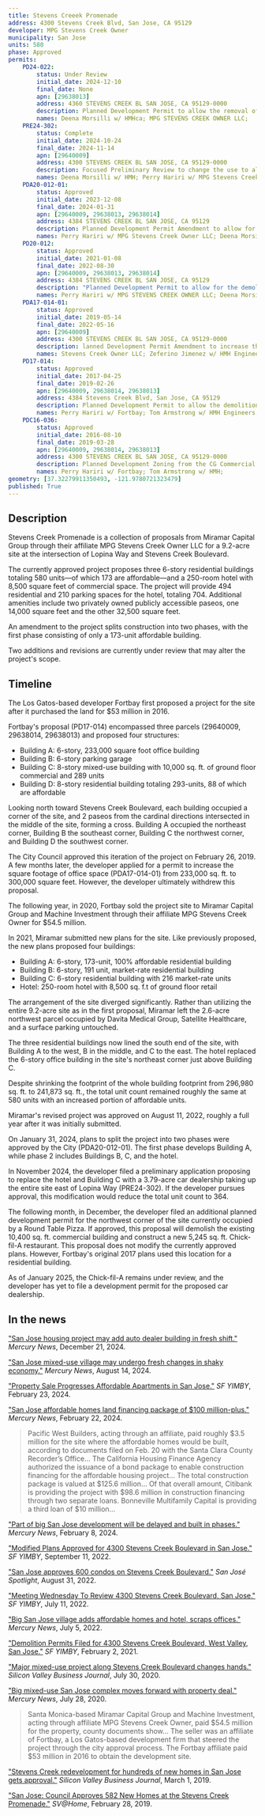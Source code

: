 ```yaml
---
title: Stevens Creeek Promenade
address: 4300 Stevens Creek Blvd, San Jose, CA 95129
developer: MPG Stevens Creek Owner
municipality: San Jose
units: 580
phase: Approved
permits:
    PD24-022:
        status: Under Review
        initial_date: 2024-12-10
        final_date: None
        apn: [29638013]
        address: 4360 STEVENS CREEK BL SAN JOSE, CA 95129-0000
        description: Planned Development Permit to allow the removal of 12 trees (eight ordinance-size, four non-ordinance-size, and nine replacement trees) and the demolition of an approximately 10,400-square-foot commercial building for the construction of an approximately 5,245-square-foot restaurant (proposed Chick-fil-A), with an outdoor dining area, trash enclosure, and surface parking lot on an approximately 0.76-gross-acre site
        names: Deena Morsilli w/ HMHca; MPG STEVENS CREEK OWNER LLC;
    PRE24-302:
        status: Complete
        initial_date: 2024-10-24
        final_date: 2024-11-14
        apn: [29640009]
        address: 4300 STEVENS CREEK BL SAN JOSE, CA 95129-0000
        description: Focused Preliminary Review to change the use to allow a auto dealership use on the east half of the property.
        names: Deena Morsilli w/ HMH; Perry Hariri w/ MPG Stevens Creek Owner LLC;
    PDA20-012-01:
        status: Approved
        initial_date: 2023-12-08
        final_date: 2024-01-31
        apn: [29640009, 29638013, 29638014]
        address: 4384 STEVENS CREEK BL SAN JOSE, CA 95129
        description: Planned Development Permit Amendment to allow for the phasing of the project and the installation of bollards along the internal private drive on an approximately 10.0-gross-acre site.
        names: Perry Hariri w/ MPG Stevens Creek Owner LLC; Deena Morsilli w/ HMH; Nicole Glanville w/ MPG Stevens Creek OWner LLC;
    PD20-012:
        status: Approved
        initial_date: 2021-01-08
        final_date: 2022-08-30
        apn: [29640009, 29638013, 29638014]
        address: 4384 STEVENS CREEK BL SAN JOSE, CA 95129
        description: "Planned Development Permit to allow for the demolition of three existing commercial buildings (77,000 sf), the removal of 104 ordinance-size trees and 92 non-ordinance trees, and the construction of three multifamily residential buildings with 580 units, including 173 units of affordable housing, of which 116 units are subject to the State Density Bonus Law, and a 250-room hotel with 8,500 gross sf of ground floor retail with associated parking, landscaping, and amenities on 10.0 gross acres. Density Bonus Summary: - 116 affordable units, including 10% very low-income, 5% low income, and 5% moderate income - One Incentive to lower parking ratios to 0.5 spaces per unit for Building A and one spaces per unit for Buildings B and C"
        names: Perry Hariri w/ MPG STEVENS CREEK OWNER LLC; Deena Morsilli w/ HMH and MPG STEVENS CREEK OWNER LLC;
    PDA17-014-01:
        status: Approved
        initial_date: 2019-05-14
        final_date: 2022-05-16
        apn: [29640009]
        address: 4300 STEVENS CREEK BL SAN JOSE, CA 95129-0000
        description: lanned Development Permit Amendment to increase the office building square footage from the previously approved 233,000 sq. ft. to the maximum 300,000 sq. ft. as allowed under the approved zoning (File No. PDC16-036).
        names: Stevens Creek Owner LLC; Zeferino Jimenez w/ HMH Engineers; Brian Milman w/ WENS; Deena Morsilli w/ HMH;
    PD17-014:
        status: Approved
        initial_date: 2017-04-25
        final_date: 2019-02-26
        apn: [29640009, 29638014, 29638013]
        address: 4384 Stevens Creek Blvd, San Jose, CA 95129
        description: Planned Development Permit to allow the demolition of five existing buildings totaling approximately 105,980 square feet, the removal of 68 ordinance sized trees and to construct a 6-story approximately 233,000 square foot office building, a 6-story parking garage, a 8-story mixed use building containing approximately 10,000 square feet of ground floor commercial and up to 289 residential units, and a 8-story residential building containing approximately 205 market rate residential units and approximately 88 affordable residential units (total of up to 293 residential units) on a 10.0 gross acre site
        names: Perry Hariri w/ Fortbay; Tom Armstrong w/ HMH Engineers; Stevens Creek Owner LLC;
    PDC16-036:
        status: Approved
        initial_date: 2016-08-10
        final_date: 2019-03-28
        apn: [29640009, 29638014, 29638013]
        address: 4300 STEVENS CREEK BL SAN JOSE, CA 95129-0000
        description: Planned Development Zoning from the CG Commercial General Zoning District to a CP(PD) Planned Development Zoning District
        names: Perry Hariri w/ Fortbay; Tom Armstrong w/ HMH;
geometry: [37.32279911350493, -121.9780721323479]
published: True
---
```

## Description

Stevens Creek Promenade is a collection of proposals from Miramar Capital Group through their affiliate MPG Stevens Creek Owner LLC for a 9.2-acre site at the intersection of Lopina Way and Stevens Creek Boulevard.

The currently approved project proposes three 6-story residential buildings totaling 580 units—of which 173 are affordable—and a 250-room hotel with 8,500 square feet of commercial space. The project will provide 494 residential and 210 parking spaces for the hotel, totaling 704. Additional amenities include two privately owned publicly accessible paseos, one 14,000 square feet and the other 32,500 square feet.

An amendment to the project splits construction into two phases, with the first phase consisting of only a 173-unit affordable building.

Two additions and revisions are currently under review that may alter the project's scope.

## Timeline

The Los Gatos-based developer Fortbay first proposed a project for the site after it purchased the land for $53 million in 2016.

Fortbay's proposal (PD17-014) encompassed three parcels (29640009, 29638014, 29638013) and proposed four structures:

- Building A: 6-story, 233,000 square foot office building
- Building B: 6-story parking garage
- Building C: 8-story mixed-use building with 10,000 sq. ft. of ground floor commercial and 289 units
- Building D: 8-story residential building totaling 293-units, 88 of which are affordable

Looking north toward Stevens Creek Boulevard, each building occupied a corner of the site, and 2 paseos from the cardinal directions intersected in the middle of the site, forming a cross. Building A occupied the northeast corner, Building B the southeast corner, Building C the northwest corner, and Building D the southwest corner.

The City Council approved this iteration of the project on February 26, 2019. A few months later, the developer applied for a permit to increase the square footage of office space (PDA17-014-01) from 233,000 sq. ft. to 300,000 square feet. However, the developer ultimately withdrew this proposal.

The following year, in 2020, Fortbay sold the project site to Miramar Capital Group and Machine Investment through their affiliate MPG Stevens Creek Owner for $54.5 million.

In 2021, Miramar submitted new plans for the site. Like previously proposed, the new plans proposed four buildings:

- Building A: 6-story, 173-unit, 100% affordable residential building
- Building B: 6-story, 191 unit, market-rate residential building
- Building C: 6-story residential building with 216 market-rate units
- Hotel: 250-room hotel with 8,500 sq. f.t of ground floor retail

The arrangement of the site diverged significantly. Rather than utilizing the entire 9.2-acre site as in the first proposal, Miramar left the 2.6-acre northwest parcel occupied by Davita Medical Group, Satellite Healthcare, and a surface parking untouched.

The three residential buildings now lined the south end of the site, with Building A to the west, B in the middle, and C to the east. The hotel replaced the 6-story office building in the site's northeast corner just above Building C.

Despite shrinking the footprint of the whole building footprint from 296,980 sq. ft. to 241,873 sq. ft., the total unit count remained roughly the same at 580 units with an increased portion of affordable units.

Miramar's revised project was approved on August 11, 2022, roughly a full year after it was initially submitted.

On January 31, 2024, plans to split the project into two phases were approved by the City (PDA20-012-01). The first phase develops Building A, while phase 2 includes Buildings B, C, and the hotel.

In November 2024, the developer filed a preliminary application proposing to replace the hotel and Building C with a 3.79-acre car dealership taking up the entire site east of Lopina Way (PRE24-302). If the developer pursues approval, this modification would reduce the total unit count to 364.

The following month, in December, the developer filed an additional planned development permit for the northwest corner of the site currently occupied by a Round Table Pizza. If approved, this proposal will demolish the existing 10,400 sq. ft. commercial building and construct a new 5,245 sq. ft. Chick-fil-A restaurant. This proposal does not modify the currently approved plans. However, Fortbay's original 2017 plans used this location for a residential building.

As of January 2025, the Chick-fil-A remains under review, and the developer has yet to file a development permit for the proposed car dealership.

## In the news

["San Jose housing project may add auto dealer building in fresh shift."](https://www.mercurynews.com/2024/12/20/san-jose-home-build-property-real-estate-store-car-economy-retail/) *Mercury News*, December 21, 2024.

["San Jose mixed-use village may undergo fresh changes in shaky economy."](https://www.mercurynews.com/2024/08/14/san-jose-house-home-housing-office-store-retail-build-develop-economy/) *Mercury News*, August 14, 2024.

["Property Sale Progresses Affordable Apartments in San Jose."](https://sfyimby.com/2024/02/property-sale-progresses-affordable-apartments-in-san-jose.html) *SF YIMBY*, February 23, 2024.

["San Jose affordable homes land financing package of $100 million-plus."](https://www.mercurynews.com/2024/02/22/san-jose-home-house-affordable-real-estate-loan-build-develop-economy/) *Mercury News*, February 22, 2024.

> Pacific West Builders, acting through an affiliate, paid roughly $3.5 million for the site where the affordable homes would be built, according to documents filed on Feb. 20 with the Santa Clara County Recorder’s Office... The California Housing Finance Agency authorized the issuance of a bond package to enable construction financing for the affordable housing project... The total construction package is valued at $125.6 million... Of that overall amount, Citibank is providing the project with $98.6 million in construction financing through two separate loans. Bonneville Multifamily Capital is providing a third loan of $10 million...

["Part of big San Jose development will be delayed and built in phases."](https://www.mercurynews.com/2024/02/08/san-jose-house-home-affordable-housing-build-real-estate-economy/) *Mercury News*, February 8, 2024.

["Modified Plans Approved for 4300 Stevens Creek Boulevard in San Jose."](https://sfyimby.com/2022/09/modified-plans-approved-for-4300-stevens-creek-boulevard-in-san-jose.html) *SF YIMBY*, September 11, 2022.

["San Jose approves 600 condos on Stevens Creek Boulevard."](https://sanjosespotlight.com/san-jose-approves-600-condos-on-stevens-creek-blvd-promenade-urban-village-hotel-development/) *San José Spotlight*, August 31, 2022.

["Meeting Wednesday To Review 4300 Stevens Creek Boulevard, San Jose."](https://sfyimby.com/2022/07/meeting-wednesday-to-review-4300-stevens-creek-boulevard-san-jose.html) *SF YIMBY*, July 11, 2022.

["Big San Jose village adds affordable homes and hotel, scraps offices."](https://www.mercurynews.com/2022/07/05/big-san-jose-village-affordable-home-hotel-office-develop-real-estate/) *Mercury News*, July 5, 2022.

["Demolition Permits Filed for 4300 Stevens Creek Boulevard, West Valley, San Jose."](https://sfyimby.com/2021/02/demolition-permits-filed-for-4300-stevens-creek-boulevard-west-valley-san-jose.html) *SF YIMBY*, February 2, 2021.

["Major mixed-use project along Stevens Creek Boulevard changes hands."](https://www.bizjournals.com/sanjose/news/2020/07/30/san-jose-stevens-creek-boulevard-mixed-use-project.html) *Silicon Valley Business Journal*, July 30, 2020.

["Big mixed-use San Jose complex moves forward with property deal."](https://www.mercurynews.com/2020/07/28/big-san-jose-property-real-estate-office-housing-retail-tech-develop/) *Mercury News*, July 28, 2020.

>Santa Monica-based Miramar Capital Group and Machine Investment, acting through affiliate MPG Stevens Creek Owner, paid $54.5 million for the property, county documents show... The seller was an affiliate of Fortbay, a Los Gatos-based development firm that steered the project through the city approval process. The Fortbay affiliate paid $53 million in 2016 to obtain the development site.

["Stevens Creek redevelopment for hundreds of new homes in San Jose gets approval."](https://www.bizjournals.com/sanjose/news/2019/03/01/fortbay-4300-stevens-creek-blvd-san-jose-project.html) *Silicon Valley Business Journal*, March 1, 2019.

["San Jose: Council Approves 582 New Homes at the Stevens Creek Promenade."](https://siliconvalleyathome.org/san-jose-stevens-creek-promenade/) *SV@Home*, February 28, 2019.
